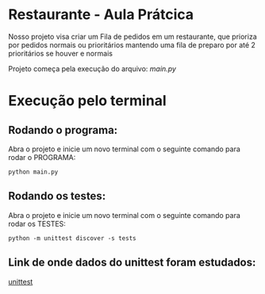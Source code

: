 # Restaurante - Aula Prátcica

Nosso projeto visa criar um Fila de pedidos em um restaurante, que prioriza por pedidos normais ou prioritários mantendo 
uma fila de preparo por até 2 prioritários se houver e normais

Projeto começa pela execução do arquivo:
*main.py*

# Execução pelo terminal
## Rodando o programa:
Abra o projeto e inicie um novo terminal com o seguinte comando para rodar o PROGRAMA:
```
python main.py
```
## Rodando os testes:
Abra o projeto e inicie um novo terminal com o seguinte comando para rodar os TESTES:
```
python -m unittest discover -s tests
```

## Link de onde dados do unittest foram estudados:
[unittest](https://docs.python.org/3/library/unittest.html)